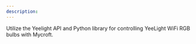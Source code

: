 ```yaml
---
description: 
---
```

Utilize the Yeelight API and Python library for controlling YeeLight WiFi RGB bulbs with Mycroft.
